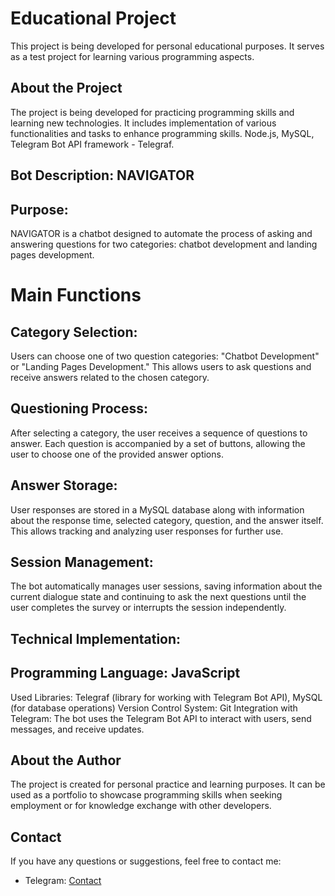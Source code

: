 # Educational Project

This project is being developed for personal educational purposes. It serves as a test project for learning various programming aspects.

## About the Project

The project is being developed for practicing programming skills and learning new technologies. It includes implementation of various functionalities and tasks to enhance programming skills.
Node.js, MySQL, Telegram Bot API framework - Telegraf.

## Bot Description: NAVIGATOR

## Purpose:
NAVIGATOR is a chatbot designed to automate the process of asking and answering questions for two categories: chatbot development and landing pages development.

# Main Functions

## Category Selection:
Users can choose one of two question categories: "Chatbot Development" or "Landing Pages Development." This allows users to ask questions and receive answers related to the chosen category.

## Questioning Process:
After selecting a category, the user receives a sequence of questions to answer. Each question is accompanied by a set of buttons, allowing the user to choose one of the provided answer options.

## Answer Storage:
User responses are stored in a MySQL database along with information about the response time, selected category, question, and the answer itself. This allows tracking and analyzing user responses for further use.

## Session Management:
The bot automatically manages user sessions, saving information about the current dialogue state and continuing to ask the next questions until the user completes the survey or interrupts the session independently.

## Technical Implementation:

## Programming Language: JavaScript
Used Libraries: Telegraf (library for working with Telegram Bot API), MySQL (for database operations)
Version Control System: Git
Integration with Telegram: The bot uses the Telegram Bot API to interact with users, send messages, and receive updates.

## About the Author

The project is created for personal practice and learning purposes. It can be used as a portfolio to showcase programming skills when seeking employment or for knowledge exchange with other developers.

## Contact

If you have any questions or suggestions, feel free to contact me:

- Telegram: [Contact](https://t.me/NavigatorExa)
